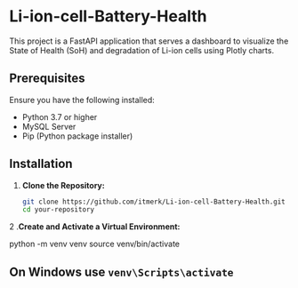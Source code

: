 # Li-ion-cell-Battery-Health

This project is a FastAPI application that serves a dashboard to visualize the State of Health (SoH) and degradation of Li-ion cells using Plotly charts.

## Prerequisites

Ensure you have the following installed:

- Python 3.7 or higher
- MySQL Server
- Pip (Python package installer)

## Installation

1. **Clone the Repository:**

   ```bash
   git clone https://github.com/itmerk/Li-ion-cell-Battery-Health.git
   cd your-repository
   
2 .**Create and Activate a Virtual Environment:**

   python -m venv venv
   source venv/bin/activate  
   ## On Windows use `venv\Scripts\activate`



